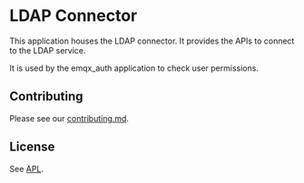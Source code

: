 # LDAP Connector

This application houses the LDAP connector.
It provides the APIs to connect to the LDAP service.

It is used by the emqx_auth application to check user permissions.

## Contributing

Please see our [contributing.md](../../CONTRIBUTING.md).

## License

See [APL](../../APL.txt).
